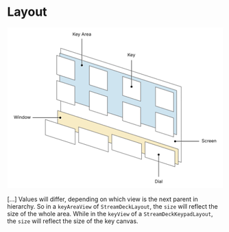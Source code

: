 # Layout

<picture>
  <source media="(prefers-color-scheme: dark)" srcset="_images/StreamDeckLayout.dark.svg">
  <source media="(prefers-color-scheme: light)" srcset="_images/StreamDeckLayout.light.svg">
  <img alt="An illustration of how layers are arranged in StreamDeckLayout" src="_images/StreamDeckLayout.light.svg">
</picture>

[...] Values will differ, depending on which view is the next parent in hierarchy. So in a `keyAreaView` of `StreamDeckLayout`, the `size` will reflect the size of the whole area. While in the `keyView` of a `StreamDeckKeypadLayout`, the `size` will reflect the size of the key canvas.